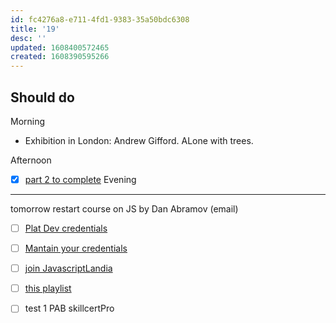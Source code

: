 ```yaml
---
id: fc4276a8-e711-4fd1-9383-35a50bdc6308
title: '19'
desc: ''
updated: 1608400572465
created: 1608390595266
---
```


## Should do

Morning
- Exhibition in London: Andrew Gifford. ALone with trees.

Afternoon
- [x] [part 2 to complete](https://trailhead.salesforce.com/content/learn/modules/platform-app-builder-certification-maintenance-winter-21?trail_id=maintain-your-salesforce-certifications)
Evening


---

tomorrow
restart course on JS by Dan Abramov (email)

- [ ] [Plat Dev credentials](https://trailhead.salesforce.com/en/content/learn/modules/platform-developer-i-certification-maintenance-winter-21?)
- [ ] [Mantain your credentials](https://trailhead.salesforce.com/en/content/learn/trails/maintain-your-salesforce-certifications)
- [ ] [join JavascriptLandia](https://openjsf.org/blog/2020/12/17/introducing_javascriptlandia/?j=1804311&sfmc_sub=145406669&l=184_HTML&u=27470281&mid=100008483&jb=8)
- [ ] [this playlist](https://www.youtube.com/watch?v=yYbrkaW4CgM&list=PLPXY38WvYAn5SIH7wMAk9RJZoWQBtKdaX)

- [ ] test 1 PAB skillcertPro
